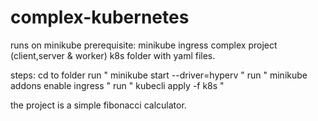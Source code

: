 # complex-kubernetes
runs on minikube
prerequisite:
  minikube
  ingress
  complex project (client,server & worker)
  k8s folder with yaml files.
  
  steps:
cd to folder
run " minikube start --driver=hyperv "
run " minikube addons enable ingress "
run " kubecli apply -f k8s "

the project is a simple fibonacci calculator.
